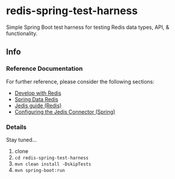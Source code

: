 # redis-spring-test-harness
Simple Spring Boot test harness for testing Redis data types, API, & functionality.

## Info

### Reference Documentation
For further reference, please consider the following sections:

* [Develop with Redis](https://redis.io/docs/latest/develop/)
* [Spring Data Redis](https://spring.io/projects/spring-data-redis)
* [Jedis guide (Redis)](https://redis.io/docs/latest/develop/clients/jedis/)
* [Configuring the Jedis Connector (Spring)](https://docs.spring.io/spring-data/redis/reference/redis/drivers.html#redis:connectors:jedis)

### Details
Stay tuned...

1. clone
2. `cd redis-spring-test-harness`
3. `mvn clean install -DskipTests`
4. `mvn spring-boot:run`